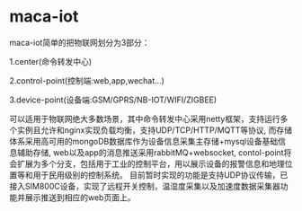 # maca-iot
maca-iot简单的把物联网划分为3部分： 

1.center(命令转发中心) 

2.control-point(控制端:web,app,wechat...) 

3.device-point(设备端:GSM/GPRS/NB-IOT/WIFI/ZIGBEE) 

可以适用于物联网绝大多数场景，其中命令转发中心采用netty框架，支持运行多个实例且允许和nginx实现负载均衡，支持UDP/TCP/HTTP/MQTT等协议,
而存储体系采用高可用的mongoDB数据库作为设备信息采集主存储+mysql设备基础信息辅助存储,
web以及app的消息推送采用rabbitMQ+websocket,
contol-point将会扩展为多个分支，包括用于工业的控制平台，用以展示设备的报警信息和地理位置等和用于民用级别的控制系统。 
目前暂时实现的功能是支持UDP协议传输，已接入SIM800C设备，实现了远程开关控制，温湿度采集以及加速度数据采集器功能并展示推送到相应的web页面上。
